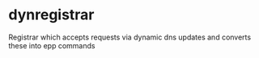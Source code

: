 dynregistrar
============

Registrar which accepts requests via dynamic dns updates and converts these into epp commands
